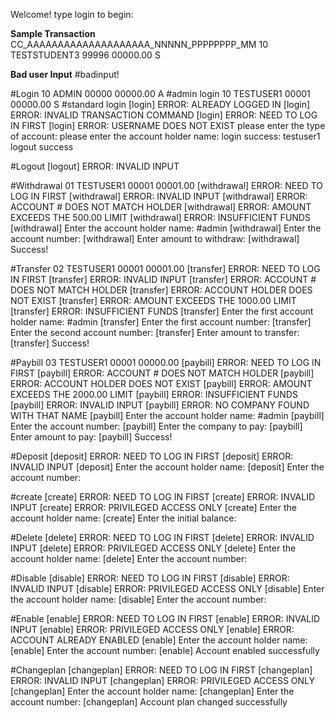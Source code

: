 Welcome! type login to begin:

**Sample Transaction**
CC_AAAAAAAAAAAAAAAAAAAA_NNNNN_PPPPPPPP_MM
10 TESTSTUDENT3         99996 00000.00 S


**Bad user Input**
	#badinput!

#Login
10 ADMIN                00000 00000.00 A    #admin login
10 TESTUSER1            00001 00000.00 S    #standard login
[login] ERROR: ALREADY LOGGED IN
[login] ERROR: INVALID TRANSACTION COMMAND
[login] ERROR: NEED TO LOG IN FIRST
[login] ERROR: USERNAME DOES NOT EXIST
please enter the type of account:
please enter the account holder name:
login success: testuser1
logout success

#Logout
[logout] ERROR: INVALID INPUT

#Withdrawal
01 TESTUSER1            00001 00001.00
[withdrawal] ERROR: NEED TO LOG IN FIRST
[withdrawal] ERROR: INVALID INPUT
[withdrawal] ERROR: ACCOUNT # DOES NOT MATCH HOLDER
[withdrawal] ERROR: AMOUNT EXCEEDS THE 500.00 LIMIT
[withdrawal] ERROR: INSUFFICIENT FUNDS
[withdrawal] Enter the account holder name:       #admin
[withdrawal] Enter the account number:
[withdrawal] Enter amount to withdraw:
[withdrawal] Success!

#Transfer
02 TESTUSER1            00001 00001.00
[transfer] ERROR: NEED TO LOG IN FIRST
[transfer] ERROR: INVALID INPUT
[transfer] ERROR: ACCOUNT # DOES NOT MATCH HOLDER
[transfer] ERROR: ACCOUNT HOLDER DOES NOT EXIST
[transfer] ERROR: AMOUNT EXCEEDS THE 1000.00 LIMIT
[transfer] ERROR: INSUFFICIENT FUNDS
[transfer] Enter the first account holder name:   #admin
[transfer] Enter the first account number:
[transfer] Enter the second account number:
[transfer] Enter amount to transfer:
[transfer] Success!


#Paybill
03 TESTUSER1            00001 00000.00
[paybill] ERROR: NEED TO LOG IN FIRST
[paybill] ERROR: ACCOUNT # DOES NOT MATCH HOLDER
[paybill] ERROR: ACCOUNT HOLDER DOES NOT EXIST
[paybill] ERROR: AMOUNT EXCEEDS THE 2000.00 LIMIT
[paybill] ERROR: INSUFFICIENT FUNDS
[paybill] ERROR: INVALID INPUT
[paybill] ERROR: NO COMPANY FOUND WITH THAT NAME
[paybill] Enter the account holder name:          #admin
[paybill] Enter the account number:
[paybill] Enter the company to pay:
[paybill] Enter amount to pay:
[paybill] Success!

#Deposit
[deposit] ERROR: NEED TO LOG IN FIRST
[deposit] ERROR: INVALID INPUT
[deposit] Enter the account holder name:
[deposit] Enter the account number:

#create
[create] ERROR: NEED TO LOG IN FIRST
[create] ERROR: INVALID INPUT
[create] ERROR: PRIVILEGED ACCESS ONLY
[create] Enter the account holder name:
[create] Enter the initial balance:

#Delete
[delete] ERROR: NEED TO LOG IN FIRST
[delete] ERROR: INVALID INPUT
[delete] ERROR: PRIVILEGED ACCESS ONLY
[delete] Enter the account holder name:
[delete] Enter the account number:

#Disable
[disable] ERROR: NEED TO LOG IN FIRST
[disable] ERROR: INVALID INPUT
[disable] ERROR: PRIVILEGED ACCESS ONLY
[disable] Enter the account holder name:
[disable] Enter the account number:

#Enable
[enable] ERROR: NEED TO LOG IN FIRST
[enable] ERROR: INVALID INPUT
[enable] ERROR: PRIVILEGED ACCESS ONLY
[enable] ERROR: ACCOUNT ALREADY ENABLED
[enable] Enter the account holder name:
[enable] Enter the account number:
[enable] Account enabled successfully

#Changeplan
[changeplan] ERROR: NEED TO LOG IN FIRST
[changeplan] ERROR: INVALID INPUT
[changeplan] ERROR: PRIVILEGED ACCESS ONLY
[changeplan] Enter the account holder name:
[changeplan] Enter the account number:
[changeplan] Account plan changed successfully
